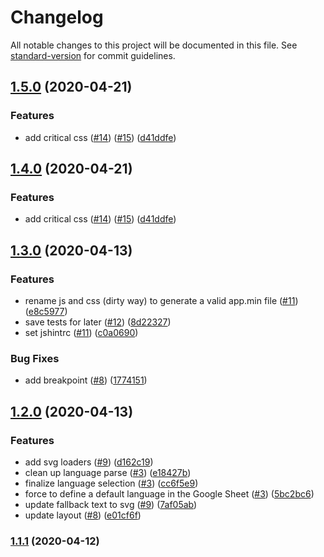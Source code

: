 # Changelog

All notable changes to this project will be documented in this file. See [standard-version](https://github.com/conventional-changelog/standard-version) for commit guidelines.

## [1.5.0](https://github.com/Puzzlout/static.website.boilerplate/compare/v1.0.1...v1.5.0) (2020-04-21)


### Features

* add critical css ([#14](https://github.com/Puzzlout/static.website.boilerplate/issues/14)) ([#15](https://github.com/Puzzlout/static.website.boilerplate/issues/15)) ([d41ddfe](https://github.com/Puzzlout/static.website.boilerplate/commit/d41ddfe6d1fc929286992e5067784b7ddc2d1426))

## [1.4.0](https://github.com/Puzzlout/static.website.boilerplate/compare/v1.0.1...v1.4.0) (2020-04-21)


### Features

* add critical css ([#14](https://github.com/Puzzlout/static.website.boilerplate/issues/14)) ([#15](https://github.com/Puzzlout/static.website.boilerplate/issues/15)) ([d41ddfe](https://github.com/Puzzlout/static.website.boilerplate/commit/d41ddfe6d1fc929286992e5067784b7ddc2d1426))

## [1.3.0](https://github.com/Puzzlout/static.website.boilerplate/compare/v1.0.1...v1.3.0) (2020-04-13)


### Features

* rename js and css (dirty way) to generate a valid app.min file ([#11](https://github.com/Puzzlout/static.website.boilerplate/issues/11)) ([e8c5977](https://github.com/Puzzlout/static.website.boilerplate/commit/e8c59770718dc8556ac7368e31fbdb93a98147a0))
* save tests for later ([#12](https://github.com/Puzzlout/static.website.boilerplate/issues/12)) ([8d22327](https://github.com/Puzzlout/static.website.boilerplate/commit/8d223274a1ab52ee5e0b723523e918b57c520a61))
* set jshintrc ([#11](https://github.com/Puzzlout/static.website.boilerplate/issues/11)) ([c0a0690](https://github.com/Puzzlout/static.website.boilerplate/commit/c0a0690502ac67604df172c2b631264c2307fe50))


### Bug Fixes

* add breakpoint ([#8](https://github.com/Puzzlout/static.website.boilerplate/issues/8)) ([1774151](https://github.com/Puzzlout/static.website.boilerplate/commit/1774151d59c3b9798f337aaf3be95de4556f8804))

## [1.2.0](https://github.com/Puzzlout/static.website.boilerplate/compare/v1.0.1...v1.2.0) (2020-04-13)


### Features

* add svg loaders ([#9](https://github.com/Puzzlout/static.website.boilerplate/issues/9)) ([d162c19](https://github.com/Puzzlout/static.website.boilerplate/commit/d162c193261c8e480913e0a04264d821de6a10b4))
* clean up language parse ([#3](https://github.com/Puzzlout/static.website.boilerplate/issues/3)) ([e18427b](https://github.com/Puzzlout/static.website.boilerplate/commit/e18427bdba480af86324f002176f496de1247517))
* finalize language selection ([#3](https://github.com/Puzzlout/static.website.boilerplate/issues/3)) ([cc6f5e9](https://github.com/Puzzlout/static.website.boilerplate/commit/cc6f5e902be69d8711246b47360eb3eb8ac0b848))
* force to define a default language in the Google Sheet ([#3](https://github.com/Puzzlout/static.website.boilerplate/issues/3)) ([5bc2bc6](https://github.com/Puzzlout/static.website.boilerplate/commit/5bc2bc6697acc8ab98db0821d58b194f745421bc))
* update fallback text to svg ([#9](https://github.com/Puzzlout/static.website.boilerplate/issues/9)) ([7af05ab](https://github.com/Puzzlout/static.website.boilerplate/commit/7af05abdc7f5f23437a768c7a00e5fed5f1cd105))
* update layout ([#8](https://github.com/Puzzlout/static.website.boilerplate/issues/8)) ([e01cf6f](https://github.com/Puzzlout/static.website.boilerplate/commit/e01cf6f9b020ea72869afc4eb043a789e7b7572b))

### [1.1.1](https://github.com/Puzzlout/static.website.boilerplate/compare/v1.0.1...v1.1.1) (2020-04-12)
